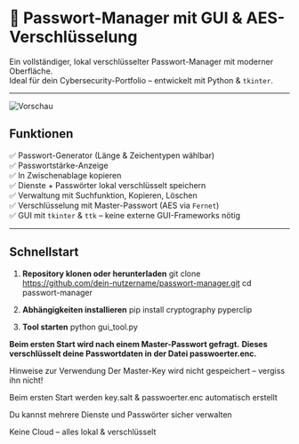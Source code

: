 # 🔐 Passwort-Manager mit GUI & AES-Verschlüsselung

Ein vollständiger, lokal verschlüsselter Passwort-Manager mit moderner Oberfläche.  
Ideal für dein Cybersecurity-Portfolio – entwickelt mit Python & `tkinter`.

---
![Vorschau](sc1.png)

## Funktionen

✅ Passwort-Generator (Länge & Zeichentypen wählbar)  
✅ Passwortstärke-Anzeige  
✅ In Zwischenablage kopieren  
✅ Dienste + Passwörter lokal verschlüsselt speichern  
✅ Verwaltung mit Suchfunktion, Kopieren, Löschen  
✅ Verschlüsselung mit Master-Passwort (AES via `Fernet`)  
✅ GUI mit `tkinter` & `ttk` – keine externe GUI-Frameworks nötig

---

## Schnellstart

1. **Repository klonen oder herunterladen**
git clone https://github.com/dein-nutzername/passwort-manager.git
cd passwort-manager

2. **Abhängigkeiten installieren**
pip install cryptography pyperclip

3. **Tool starten**
python gui_tool.py

**Beim ersten Start wird nach einem Master-Passwort gefragt.**
**Dieses verschlüsselt deine Passwortdaten in der Datei passwoerter.enc.**

Hinweise zur Verwendung
Der Master-Key wird nicht gespeichert – vergiss ihn nicht!

Beim ersten Start werden key.salt & passwoerter.enc automatisch erstellt

Du kannst mehrere Dienste und Passwörter sicher verwalten

Keine Cloud – alles lokal & verschlüsselt